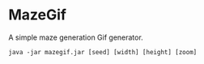 # MazeGif
A simple maze generation Gif generator.

` java -jar mazegif.jar [seed] [width] [height] [zoom] `
